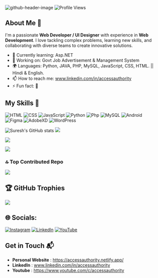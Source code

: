 ![github-header-image](https://github.com/AccessAuthority/AccessAuthority/assets/93637092/f141a3d9-59d7-4dbe-921f-8ab4a82c0e1c)
![Profile Views](https://komarev.com/ghpvc/?username=your-AccessAuthority)
## About Me 🚀

I'm a passionate **Web Developer / UI Designer** with experience in **Web Development**. I love tackling complex problems, learning new skills, and collaborating with diverse teams to create innovative solutions.

- 🌱 Currently learning: Asp.NET
- 🔭 Working on: Govt Job Advertisement & Management System
- 🌍 Languages: Python, JAVA, PHP, MySQL, JavaScript, CSS, HTML. || Hindi & English.
- 📫 How to reach me: www.linkedin.com/in/accessauthority
- ⚡ Fun fact: 🙂

## My Skills 🧠

![HTML](https://img.shields.io/badge/-HTML-E34F26?style=flat-square&logo=html5&logoColor=white)
![CSS](https://img.shields.io/badge/-CSS-1572B6?style=flat-square&logo=css3&logoColor=white)
![JavaScript](https://img.shields.io/badge/-JavaScript-F7DF1E?style=flat-square&logo=javascript&logoColor=black)
![Python](https://img.shields.io/badge/-Python-1572B6?style=flat-square&logo=python&logoColor=white)
![Php](https://img.shields.io/badge/-Php-484C89?style=flat-square&logo=php&logoColor=white)
![MySQL](https://img.shields.io/badge/-MySQL-1572B6?style=flat-square&logo=mysql&logoColor=white)
![Android](https://img.shields.io/badge/-Android-3DDC84?style=flat-square&logo=android&logoColor=white)
![Figma](https://img.shields.io/badge/-Figma-f24e1e?style=flat-square&logo=figma&logoColor=white)
![AdobeXD](https://img.shields.io/badge/-AdobeXD-800000?style=flat-square&logo=adobexd&logoColor=white)
![WordPress](https://img.shields.io/badge/-WordPress-1572B6?style=flat-square&logo=Wordpress&logoColor=white)

![Suresh's GitHub stats](https://github-readme-stats.vercel.app/api?username=AccessAuthority&show_icons=true&theme=radical) 
![](https://github-readme-streak-stats.herokuapp.com/?user=accessauthority&theme=radical&hide_border=false)

![](http://github-profile-summary-cards.vercel.app/api/cards/profile-details?username=AccessAuthority&theme=2077)

![](https://github-readme-stats.vercel.app/api/top-langs/?username=accessauthority&theme=radical&hide_border=false&include_all_commits=false&count_private=false&layout=compact)


### 🔝 Top Contributed Repo
![](https://github-contributor-stats.vercel.app/api?username=accessauthority&limit=5&theme=radical&combine_all_yearly_contributions=true)




## 🏆 GitHub Trophies
![](https://github-profile-trophy.vercel.app/?username=accessauthority&theme=radical&no-frame=false&no-bg=true&margin-w=4)

## 🌐 Socials:
[![Instagram](https://img.shields.io/badge/Instagram-%23E4405F.svg?logo=Instagram&logoColor=white)](https://instagram.com/accessauthority) [![LinkedIn](https://img.shields.io/badge/LinkedIn-%230077B5.svg?logo=linkedin&logoColor=white)](https://linkedin.com/in/www.linkedin.com/in/accessauthority) [![YouTube](https://img.shields.io/badge/YouTube-%23FF0000.svg?logo=YouTube&logoColor=white)](https://youtube.com/@UC2TJS6-FXdrFrqlScvB8wgA)
## Get in Touch 📬

- **Personal Website** : https://accessauthority.netlify.app/
- **LinkedIn** : www.linkedin.com/in/accessauthority
- **Youtube** : https://www.youtube.com/c/accessauthority
